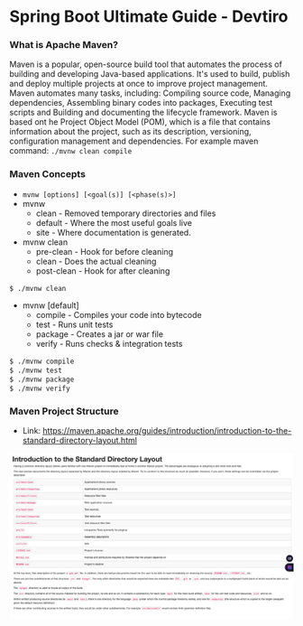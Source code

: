 # Spring Boot Ultimate Guide - Devtiro

### What is Apache Maven?
Maven is a popular, open-source build tool that automates the process of building and developing Java-based applications. 
It's used to build, publish and deploy multiple projects at once to improve project management.
Maven automates many tasks, including: Compiling source code, Managing dependencies, Assembling binary codes into packages, Executing test scripts and Building and documenting the lifecycle framework.
Maven is based ont he Project Object Model (POM), which is a file that contains information about the project, such as its description, versioning, configuration management and dependencies.
For example maven command: `./mvnw clean compile`

### Maven Concepts
* `mvnw [options] [<goal(s)] [<phase(s)>]`
* mvnw
    * clean - Removed temporary directories and files
    * default - Where the most useful goals live
    * site - Where documentation is generated.
* mvnw clean 
    * pre-clean - Hook for before cleaning
    * clean - Does the actual cleaning
    * post-clean - Hook for after cleaning

```
$ ./mvnw clean
```
* mvnw [default]
    * compile - Compiles your code into bytecode
    * test - Runs unit tests
    * package - Creates a jar or war file
    * verify - Runs checks & integration tests

```
$ ./mvnw compile
$ ./mvnw test
$ ./mvnw package
$ ./mvnw verify
```

### Maven Project Structure
* Link: https://maven.apache.org/guides/introduction/introduction-to-the-standard-directory-layout.html
<img height="auto" width="auto" alt="Maven Project Directory" src="../images/1.png" />